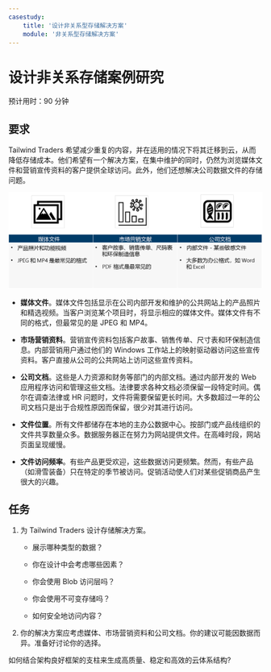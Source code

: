 ```yaml
---
casestudy:
    title: '设计非关系型存储解决方案'
    module: '非关系型存储解决方案'
---
```

# 设计非关系存储案例研究

预计用时：90 分钟

## 要求

Tailwind Traders 希望减少重复的内容，并在适用的情况下将其迁移到云，从而降低存储成本。他们希望有一个解决方案，在集中维护的同时，仍然为浏览媒体文件和营销宣传资料的客户提供全球访问。此外，他们还想解决公司数据文件的存储问题。 

![非关系型存储体系结构](media/Nonrelational%20storage.png)

 

* **媒体文件**。媒体文件包括显示在公司内部开发和维护的公共网站上的产品照片和精选视频。当客户浏览某个项目时，将显示相应的媒体文件。媒体文件有不同的格式，但最常见的是 JPEG 和 MP4。 

* **市场营销资料**。营销宣传资料包括客户故事、销售传单、尺寸表和环保制造信息。内部营销用户通过他们的 Windows 工作站上的映射驱动器访问这些宣传资料。客户直接从公司的公共网站上访问这些宣传资料。

* **公司文档**。这些是人力资源和财务等部门的内部文档。通过内部开发的 Web 应用程序访问和管理这些文档。法律要求各种文档必须保留一段特定时间。偶尔在调查法律或 HR 问题时，文件将需要保留更长时间。大多数超过一年的公司文档只是出于合规性原因而保留，很少对其进行访问。

* **文件位置**。所有文件都储存在本地的主办公数据中心。按部门或产品线组织的文件共享数量众多。数据服务器正在努力为网站提供文件。在高峰时段，网站页面呈现缓慢。 

* **文件访问频率**。有些产品更受欢迎，这些数据访问更频繁。然而，有些产品（如滑雪装备）只在特定的季节被访问。促销活动使人们对某些促销商品产生很大的兴趣。 

## 任务

1. 为 Tailwind Traders 设计存储解决方案。 

      * 展示哪种类型的数据？ 

      * 你在设计中会考虑哪些因素？

      * 你会使用 Blob 访问层吗？

      * 你会使用不可变存储吗？

      * 如何安全地访问内容？

2.  你的解决方案应考虑媒体、市场营销资料和公司文档。你的建议可能因数据而异。准备好讨论你的选择。 

如何结合架构良好框架的支柱来生成高质量、稳定和高效的云体系结构?
